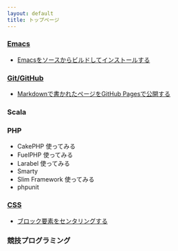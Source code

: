 ```yaml
---
layout: default
title: トップページ
---
```


### [Emacs](emacs)

* [Emacsをソースからビルドしてインストールする](emacs/build.html)

### [Git/GitHub](git)

* [Markdownで書かれたページをGitHub Pagesで公開する](git/gh_pages_md.html)

### Scala

### PHP

* CakePHP 使ってみる
* FuelPHP 使ってみる
* Larabel 使ってみる
* Smarty
* Slim Framework 使ってみる
* phpunit

### [CSS](css)

* [ブロック要素をセンタリングする](css/block_center.html)

### 競技プログラミング
